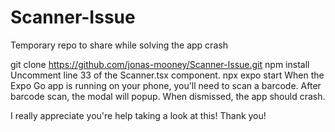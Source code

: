 # Scanner-Issue
Temporary repo to share while solving the app crash

git clone https://github.com/jonas-mooney/Scanner-Issue.git
npm install
Uncomment line 33 of the Scanner.tsx component.
npx expo start
When the Expo Go app is running on your phone, you'll need to scan a barcode.
After barcode scan, the modal will popup. When dismissed, the app should crash.

I really appreciate you're help taking a look at this! Thank you!
